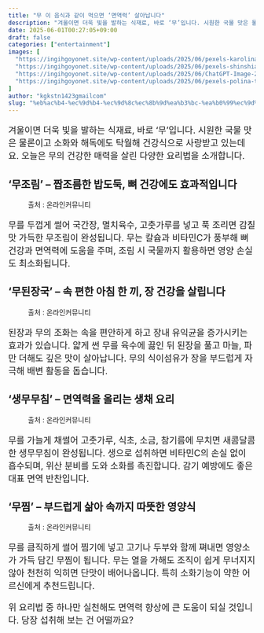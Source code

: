 ```yaml
---
title: "무 이 음식과 같이 먹으면 ‘면역력’ 살아납니다"
description: "겨울이면 더욱 빛을 발하는 식재료, 바로 ‘무’입니다. 시원한 국물 맛은 물론이고 소화와 해독에도 탁월해 건강식으로 사랑받고 있는데요. 오늘은 무의 건강한 매력을 살린 다양한 요리법을 소개합니다."
date: 2025-06-01T00:27:05+09:00
draft: false
categories: ["entertainment"]
images: [
  "https://ingihgoyonet.site/wp-content/uploads/2025/06/pexels-karolina-grabowska-4197983-683x1024.jpg"
  "https://ingihgoyonet.site/wp-content/uploads/2025/06/pexels-shinshiakiiro-13774731-683x1024.jpg"
  "https://ingihgoyonet.site/wp-content/uploads/2025/06/ChatGPT-Image-2025년-6월-1일-오전-12_26_35-1.png"
  "https://ingihgoyonet.site/wp-content/uploads/2025/06/pexels-polina-tankilevitch-4518606-683x1024.jpg"
]
author: "kgkstn1423gmailcom"
slug: "%eb%ac%b4-%ec%9d%b4-%ec%9d%8c%ec%8b%9d%ea%b3%bc-%ea%b0%99%ec%9d%b4-%eb%a8%b9%ec%9c%bc%eb%a9%b4-%eb%a9%b4%ec%97%ad%eb%a0%a5-%ec%82%b4%ec%95%84%eb%82%a9%eb%8b%88%eb%8b%a4"
---
```


<p style="font-size:18px">겨울이면 더욱 빛을 발하는 식재료, 바로 ‘무’입니다. 시원한 국물 맛은 물론이고 소화와 해독에도 탁월해 건강식으로 사랑받고 있는데요. 오늘은 무의 건강한 매력을 살린 다양한 요리법을 소개합니다.</p> <h2 >‘무조림’ – 짭조름한 밥도둑, 뼈 건강에도 효과적입니다</h2> <figure ><img src="https://ingihgoyonet.site/wp-content/uploads/2025/06/pexels-karolina-grabowska-4197983-683x1024.jpg" alt="" style="aspect-ratio:16/9;object-fit:cover"/><figcaption >출처 : 온라인커뮤니티</figcaption></figure> <p style="font-size:18px">무를 두껍게 썰어 국간장, 멸치육수, 고춧가루를 넣고 푹 조리면 감칠맛 가득한 무조림이 완성됩니다. 무는 칼슘과 비타민C가 풍부해 뼈 건강과 면역력에 도움을 주며, 조림 시 국물까지 활용하면 영양 손실도 최소화됩니다.</p> <h2 >‘무된장국’ – 속 편한 아침 한 끼, 장 건강을 살립니다</h2> <figure ><img src="https://ingihgoyonet.site/wp-content/uploads/2025/06/pexels-shinshiakiiro-13774731-683x1024.jpg" alt="" style="aspect-ratio:16/9;object-fit:cover"/><figcaption >출처 : 온라인커뮤니티</figcaption></figure> <p style="font-size:18px">된장과 무의 조화는 속을 편안하게 하고 장내 유익균을 증가시키는 효과가 있습니다. 얇게 썬 무를 육수에 끓인 뒤 된장을 풀고 마늘, 파만 더해도 깊은 맛이 살아납니다. 무의 식이섬유가 장을 부드럽게 자극해 배변 활동을 돕습니다.</p> <h2 >‘생무무침’ – 면역력을 올리는 생채 요리</h2> <figure ><img src="https://ingihgoyonet.site/wp-content/uploads/2025/06/ChatGPT-Image-2025년-6월-1일-오전-12_26_35-1.png" alt="" /><figcaption >출처 : 온라인커뮤니티</figcaption></figure> <p style="font-size:18px">무를 가늘게 채썰어 고춧가루, 식초, 소금, 참기름에 무치면 새콤달콤한 생무무침이 완성됩니다. 생으로 섭취하면 비타민C의 손실 없이 흡수되며, 위산 분비를 도와 소화를 촉진합니다. 감기 예방에도 좋은 대표 면역 반찬입니다.</p> <h2 >‘무찜’ – 부드럽게 삶아 속까지 따뜻한 영양식</h2> <figure ><img src="https://ingihgoyonet.site/wp-content/uploads/2025/06/pexels-polina-tankilevitch-4518606-683x1024.jpg" alt="" style="aspect-ratio:16/9;object-fit:cover"/><figcaption >출처 : 온라인커뮤니티</figcaption></figure> <p style="font-size:18px">무를 큼직하게 썰어 찜기에 넣고 고기나 두부와 함께 쪄내면 영양소가 가득 담긴 무찜이 됩니다. 무는 열을 가해도 조직이 쉽게 무너지지 않아 천천히 익히면 단맛이 배어나옵니다. 특히 소화기능이 약한 어르신에게 추천드립니다.</p> <p style="font-size:18px">위 요리법 중 하나만 실천해도 면역력 향상에 큰 도움이 되실 것입니다. 당장 섭취해 보는 건 어떨까요?</p>